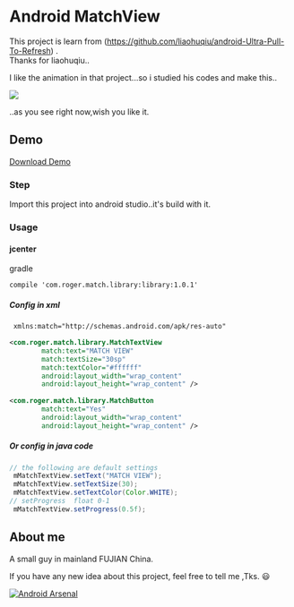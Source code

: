 # Android MatchView

This project is learn from (https://github.com/liaohuqiu/android-Ultra-Pull-To-Refresh) .<br>
Thanks for liaohuqiu..<br>

I like the animation in that project...so i studied his codes and make this..<br>

![](http://ww1.sinaimg.cn/mw690/a695acdegw1emytnk4s45g20eg0mk490.gif)

..as you see right now,wish you like it.

## Demo

[Download Demo](https://raw.githubusercontent.com/Rogero0o/MatchView/master/demo/MatchView_Demo_V1.0.apk)

### Step

Import this project into android studio..it's build with it.

###  Usage

#### jcenter

gradle
```
compile 'com.roger.match.library:library:1.0.1'
```

##### Config in xml

```xml
 xmlns:match="http://schemas.android.com/apk/res-auto"

<com.roger.match.library.MatchTextView
        match:text="MATCH VIEW"
        match:textSize="30sp"
        match:textColor="#ffffff"
        android:layout_width="wrap_content"
        android:layout_height="wrap_content" />
        
<com.roger.match.library.MatchButton
        match:text="Yes"
        android:layout_width="wrap_content"
        android:layout_height="wrap_content" />
```

##### Or config in java code

```java
// the following are default settings
 mMatchTextView.setText("MATCH VIEW");
 mMatchTextView.setTextSize(30);
 mMatchTextView.setTextColor(Color.WHITE);
// setProgress  float 0-1
 mMatchTextView.setProgress(0.5f);
```


## About me

A small guy  in mainland FUJIAN China.

If you have any new idea about this project, feel free to tell me ,Tks. :smiley:

[![Android Arsenal](https://img.shields.io/badge/Android%20Arsenal-MatchView-brightgreen.svg?style=flat)](https://android-arsenal.com/details/1/1194)
